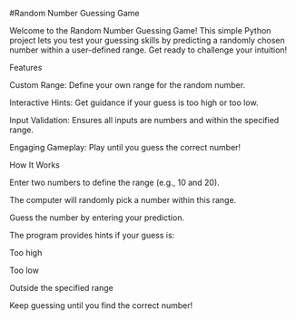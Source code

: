  #Random Number Guessing Game

Welcome to the Random Number Guessing Game! This simple Python project lets you test your guessing skills by predicting a randomly chosen number within a user-defined range. Get ready to challenge your intuition!

Features

Custom Range: Define your own range for the random number.

Interactive Hints: Get guidance if your guess is too high or too low.

Input Validation: Ensures all inputs are numbers and within the specified range.

Engaging Gameplay: Play until you guess the correct number!

How It Works

Enter two numbers to define the range (e.g., 10 and 20).

The computer will randomly pick a number within this range.

Guess the number by entering your prediction.

The program provides hints if your guess is:

Too high

Too low

Outside the specified range

Keep guessing until you find the correct number!
